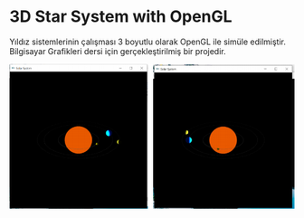# 3D Star System with OpenGL
Yıldız sistemlerinin çalışması 3 boyutlu olarak OpenGL ile simüle edilmiştir. <br/>
Bilgisayar Grafikleri dersi için gerçekleştirilmiş bir projedir.<br/>

![star_system](https://github.com/abdullahaydan/3D_Star_System_with_OpenGL/blob/master/Images/star_system.PNG)
